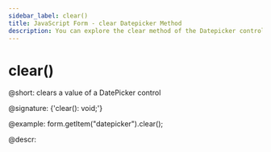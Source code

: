```yaml
---
sidebar_label: clear()
title: JavaScript Form - clear Datepicker Method 
description: You can explore the clear method of the Datepicker control of Form in the documentation of the DHTMLX JavaScript UI library. Browse developer guides and API reference, try out code examples and live demos, and download a free 30-day evaluation version of DHTMLX Suite.
---
```


# clear()

@short: clears a value of a DatePicker control

@signature: {'clear(): void;'}

@example:
form.getItem("datepicker").clear();

@descr:

